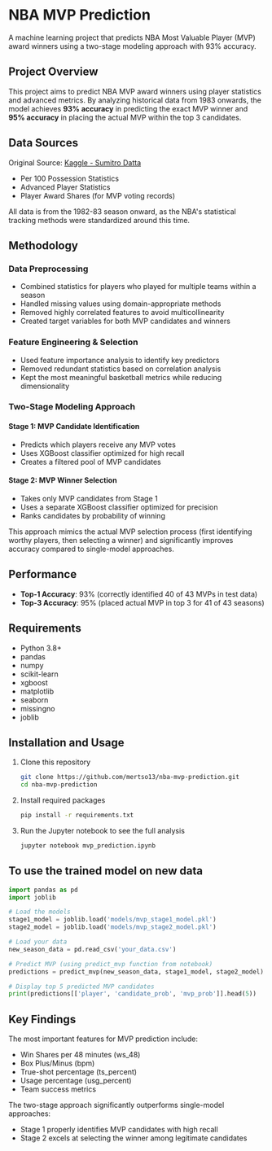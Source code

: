 # NBA MVP Prediction

A machine learning project that predicts NBA Most Valuable Player (MVP) award winners using a two-stage modeling approach with 93% accuracy.

## Project Overview

This project aims to predict NBA MVP award winners using player statistics and advanced metrics. By analyzing historical data from 1983 onwards, the model achieves **93% accuracy** in predicting the exact MVP winner and **95% accuracy** in placing the actual MVP within the top 3 candidates.

## Data Sources

Original Source: [Kaggle - Sumitro Datta](https://kaggle.com/datasets/sumitrodatta/nba-aba-baa-stats)

- Per 100 Possession Statistics
- Advanced Player Statistics
- Player Award Shares (for MVP voting records)

All data is from the 1982-83 season onward, as the NBA's statistical tracking methods were standardized around this time.

## Methodology

### Data Preprocessing
- Combined statistics for players who played for multiple teams within a season
- Handled missing values using domain-appropriate methods
- Removed highly correlated features to avoid multicollinearity
- Created target variables for both MVP candidates and winners

### Feature Engineering & Selection
- Used feature importance analysis to identify key predictors
- Removed redundant statistics based on correlation analysis
- Kept the most meaningful basketball metrics while reducing dimensionality

### Two-Stage Modeling Approach

#### Stage 1: MVP Candidate Identification
- Predicts which players receive any MVP votes
- Uses XGBoost classifier optimized for high recall
- Creates a filtered pool of MVP candidates

#### Stage 2: MVP Winner Selection
- Takes only MVP candidates from Stage 1
- Uses a separate XGBoost classifier optimized for precision
- Ranks candidates by probability of winning

This approach mimics the actual MVP selection process (first identifying worthy players, then selecting a winner) and significantly improves accuracy compared to single-model approaches.

## Performance

- **Top-1 Accuracy**: 93% (correctly identified 40 of 43 MVPs in test data)
- **Top-3 Accuracy**: 95% (placed actual MVP in top 3 for 41 of 43 seasons)

## Requirements

- Python 3.8+
- pandas
- numpy
- scikit-learn
- xgboost
- matplotlib
- seaborn
- missingno
- joblib

## Installation and Usage

1. Clone this repository
   ```bash
   git clone https://github.com/mertso13/nba-mvp-prediction.git
   cd nba-mvp-prediction
   ```

2. Install required packages
   ```bash
   pip install -r requirements.txt
   ```

3. Run the Jupyter notebook to see the full analysis
   ```bash
   jupyter notebook mvp_prediction.ipynb
   ```

## To use the trained model on new data

```python
import pandas as pd
import joblib

# Load the models
stage1_model = joblib.load('models/mvp_stage1_model.pkl')
stage2_model = joblib.load('models/mvp_stage2_model.pkl')

# Load your data
new_season_data = pd.read_csv('your_data.csv')

# Predict MVP (using predict_mvp function from notebook)
predictions = predict_mvp(new_season_data, stage1_model, stage2_model)

# Display top 5 predicted MVP candidates
print(predictions[['player', 'candidate_prob', 'mvp_prob']].head(5))
```

## Key Findings

The most important features for MVP prediction include:
- Win Shares per 48 minutes (ws_48)
- Box Plus/Minus (bpm)
- True-shot percentage (ts_percent)
- Usage percentage (usg_percent)
- Team success metrics

The two-stage approach significantly outperforms single-model approaches:
- Stage 1 properly identifies MVP candidates with high recall
- Stage 2 excels at selecting the winner among legitimate candidates